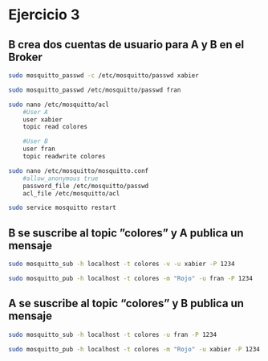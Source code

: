 # Ejercicio 3

## B crea dos cuentas de usuario para A y B en el Broker

```bash
sudo mosquitto_passwd -c /etc/mosquitto/passwd xabier

sudo mosquitto_passwd /etc/mosquitto/passwd fran

sudo nano /etc/mosquitto/acl
    #User A
    user xabier
    topic read colores

    #User B
    user fran
    topic readwrite colores

sudo nano /etc/mosquitto/mosquitto.conf
    #allow_anonymous true
    password_file /etc/mosquitto/passwd
    acl_file /etc/mosquitto/acl

sudo service mosquitto restart
```

## B se suscribe al topic ”colores” y A publica un mensaje

```bash
sudo mosquitto_sub -h localhost -t colores -v -u xabier -P 1234

sudo mosquitto_pub -h localhost -t colores -m "Rojo" -u fran -P 1234
```

## A se suscribe al topic “colores” y B publica un mensaje

```bash
sudo mosquitto_sub -h localhost -t colores -u fran -P 1234

sudo mosquitto_pub -h localhost -t colores -m "Rojo" -u xabier -P 1234
```
